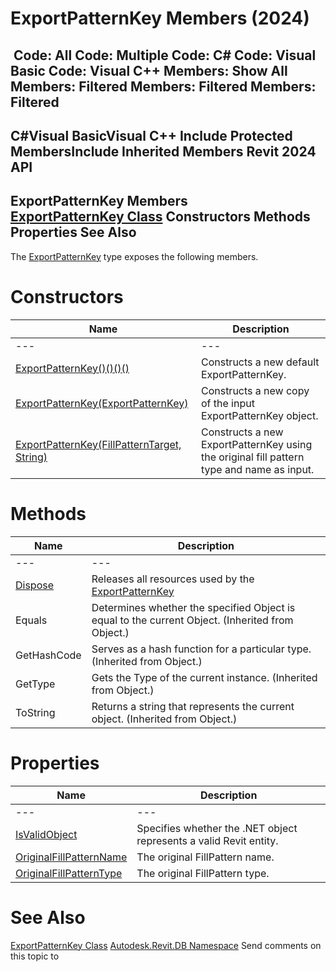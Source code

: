 # ExportPatternKey Members (2024)

﻿
 Code: All Code: Multiple Code: C# Code: Visual Basic Code: Visual C++  Members: Show All Members: Filtered Members: Filtered Members: Filtered   
---  
C#Visual BasicVisual C++
Include Protected MembersInclude Inherited Members
Revit 2024 API  
---  
ExportPatternKey Members  
[ExportPatternKey Class](8e55a491-0886-37f5-b867-e4eea95276eb.md "ExportPatternKey Class") Constructors Methods Properties See Also  
---  
The [ExportPatternKey](8e55a491-0886-37f5-b867-e4eea95276eb.md "ExportPatternKey Class") type exposes the following members.
# Constructors
| Name | Description |
| --- | --- |
| --- | --- | --- |
| [ExportPatternKey()()()()](4c6a5f30-3c1e-b8ef-774e-0b0685e3033d.md "ExportPatternKey Constructor") | Constructs a new default ExportPatternKey. |
| [ExportPatternKey(ExportPatternKey)](d9ffc619-c118-822d-c4de-fc0e1662bae0.md "ExportPatternKey Constructor \(ExportPatternKey\)") | Constructs a new copy of the input ExportPatternKey object. |
| [ExportPatternKey(FillPatternTarget, String)](8ccc9a58-cc2b-7e70-f937-9220d49e8052.md "ExportPatternKey Constructor \(FillPatternTarget, String\)") | Constructs a new ExportPatternKey using the original fill pattern type and name as input. |

# Methods
| Name | Description |
| --- | --- |
| --- | --- | --- |
| [Dispose](b3e57e77-7f4d-cddb-07c1-6e26695655c9.md "Dispose Method") | Releases all resources used by the [ExportPatternKey](8e55a491-0886-37f5-b867-e4eea95276eb.md "ExportPatternKey Class") |
| Equals | Determines whether the specified Object is equal to the current Object. (Inherited from Object.) |
| GetHashCode | Serves as a hash function for a particular type.  (Inherited from Object.) |
| GetType | Gets the Type of the current instance. (Inherited from Object.) |
| ToString | Returns a string that represents the current object. (Inherited from Object.) |

# Properties
| Name | Description |
| --- | --- |
| --- | --- | --- |
| [IsValidObject](ca1dfea5-3e2d-6497-e803-8d898e0c88ec.md "IsValidObject Property") | Specifies whether the .NET object represents a valid Revit entity. |
| [OriginalFillPatternName](023895ac-a5e7-1a74-d040-a4110e71b365.md "OriginalFillPatternName Property") | The original FillPattern name. |
| [OriginalFillPatternType](19e3555a-b0f0-4ba5-7cbd-73c3f74fd04d.md "OriginalFillPatternType Property") | The original FillPattern type. |

# See Also
[ExportPatternKey Class](8e55a491-0886-37f5-b867-e4eea95276eb.md "ExportPatternKey Class")
[Autodesk.Revit.DB Namespace](87546ba7-461b-c646-cbb1-2cb8f5bff8b2.md "Autodesk.Revit.DB Namespace")
Send comments on this topic to 